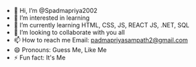 - 👋 Hi, I’m @Spadmapriya2002
- 👀 I’m interested in learning 
- 🌱 I’m currently learning HTML, CSS, JS, REACT JS, .NET, SQL
- 💞️ I’m looking to collaborate with you all
- 📫 How to reach me Email: padmapriyasampath2@gmail.com
- 😄 Pronouns: Guess Me, Like Me
- ⚡ Fun fact: It's Me

<!---
Spadmapriya2002/Spadmapriya2002 is a ✨ special ✨ repository because its `README.md` (this file) appears on your GitHub profile.
You can click the Preview link to take a look at your changes.
--->
